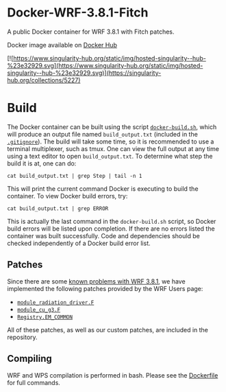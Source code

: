 # Docker-WRF-3.8.1-Fitch
A public Docker container for WRF 3.8.1 with Fitch patches.

Docker image available on [Docker Hub](https://hub.docker.com/repository/docker/cornellcac/wrf)

[![https://www.singularity-hub.org/static/img/hosted-singularity--hub-%23e32929.svg](https://www.singularity-hub.org/static/img/hosted-singularity--hub-%23e32929.svg)](https://singularity-hub.org/collections/5227)

# Build
The Docker container can be built using the script [`docker-build.sh`](https://github.com/federatedcloud/Docker-WRF-3.8.1-Fitch/blob/main/docker-build.sh),
which will produce an output file named `build_output.txt` (included in the 
[`.gitignore`](https://github.com/federatedcloud/Docker-WRF-3.8.1-Fitch/blob/main/.gitignore)).
The build will take some time, so it is recommended to use a terminal multiplexer, such as tmux.
One can view the full output at any time using a text editor to open `build_output.txt`.
To determine what step the build it is at, one can do:

    cat build_output.txt | grep Step | tail -n 1

This will print the current command Docker is executing to build the container.
To view Docker build errors, try:

    cat build_output.txt | grep ERROR

This is actually the last command in the `docker-build.sh` script, so Docker build
errors will be listed upon completion.  If there are no errors listed the container
was built successfully.  Code and dependencies should be checked independently of
a Docker build error list.

## Patches
Since there are some [known problems with WRF 3.8.1](https://www2.mmm.ucar.edu/wrf/users/wrfv3.8/known-prob-3.8.1.html),
we have implemented the following patches provided by the WRF Users page:
* [`module_radiation_driver.F`](https://www2.mmm.ucar.edu/wrf/src/fix/module_radiation_driver.F.fix-for-v3.8.1.tar.gz)
* [`module_cu_g3.F`](https://www2.mmm.ucar.edu/wrf/src/fix/module_cu_g3_random_seed_fix.F.gz)
* [`Registry.EM_COMMON`](https://www2.mmm.ucar.edu/wrf/src/fix/Registry.EM_COMMON.v381.tar.gz)

All of these patches, as well as our custom patches, are included in the repository.

## Compiling
WRF and WPS compilation is performed in bash.  Please see the [Dockerfile](https://github.com/federatedcloud/Docker-WRF-3.8.1-Fitch/blob/main/Dockerfile)
for full commands.

